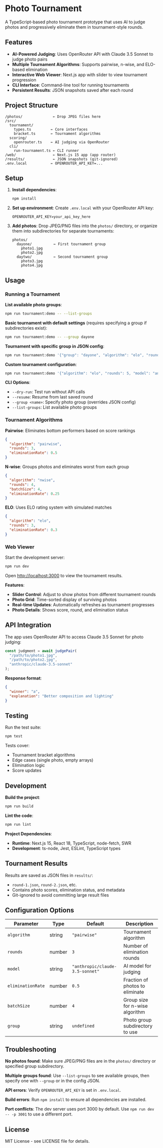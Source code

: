 # Photo Tournament

A TypeScript-based photo tournament prototype that uses AI to judge photos and progressively eliminate them in tournament-style rounds.

## Features

- **AI-Powered Judging**: Uses OpenRouter API with Claude 3.5 Sonnet to judge photo pairs
- **Multiple Tournament Algorithms**: Supports pairwise, n-wise, and ELO-based elimination
- **Interactive Web Viewer**: Next.js app with slider to view tournament progression
- **CLI Interface**: Command-line tool for running tournaments
- **Persistent Results**: JSON snapshots saved after each round

## Project Structure

```
/photos/              ← Drop JPEG files here
/src/
  tournament/
    types.ts         ← Core interfaces
    bracket.ts       ← Tournament algorithms
  scoring/
    openrouter.ts    ← AI judging via OpenRouter
  cli/
    run-tournament.ts ← CLI runner
/web/                 ← Next.js 15 app (app router)
/results/             ← JSON snapshots (git-ignored)
.env.local           ← OPENROUTER_API_KEY=...
```

## Setup

1. **Install dependencies**:

   ```bash
   npm install
   ```

2. **Set up environment**:
   Create `.env.local` with your OpenRouter API key:

   ```
   OPENROUTER_API_KEY=your_api_key_here
   ```

3. **Add photos**:
   Drop JPEG/PNG files into the `photos/` directory, or organize them into subdirectories for separate tournaments:
   ```
   photos/
     dayone/          ← First tournament group
       photo1.jpg
       photo2.jpg
     daytwo/          ← Second tournament group
       photo3.jpg
       photo4.jpg
   ```

## Usage

### Running a Tournament

**List available photo groups**:

```bash
npm run tournament:demo -- --list-groups
```

**Basic tournament with default settings** (requires specifying a group if subdirectories exist):

```bash
npm run tournament:demo -- --group dayone
```

**Tournament with specific group in JSON config**:

```bash
npm run tournament:demo '{"group": "dayone", "algorithm": "elo", "rounds": 5}'
```

**Custom tournament configuration**:

```bash
npm run tournament:demo '{"algorithm": "elo", "rounds": 5, "model": "anthropic/claude-3.5-sonnet", "eliminationRate": 0.3, "group": "daytwo"}'
```

**CLI Options**:

- `--dry-run`: Test run without API calls
- `--resume`: Resume from last saved round
- `--group <name>`: Specify photo group (overrides JSON config)
- `--list-groups`: List available photo groups

### Tournament Algorithms

**Pairwise**: Eliminates bottom performers based on score rankings

```json
{
  "algorithm": "pairwise",
  "rounds": 3,
  "eliminationRate": 0.5
}
```

**N-wise**: Groups photos and eliminates worst from each group

```json
{
  "algorithm": "nwise",
  "rounds": 4,
  "batchSize": 4,
  "eliminationRate": 0.25
}
```

**ELO**: Uses ELO rating system with simulated matches

```json
{
  "algorithm": "elo",
  "rounds": 3,
  "eliminationRate": 0.3
}
```

### Web Viewer

Start the development server:

```bash
npm run dev
```

Open [http://localhost:3000](http://localhost:3000) to view the tournament results.

**Features**:

- **Slider Control**: Adjust to show photos from different tournament rounds
- **Photo Grid**: Time-sorted display of surviving photos
- **Real-time Updates**: Automatically refreshes as tournament progresses
- **Photo Details**: Shows score, round, and elimination status

## API Integration

The app uses OpenRouter API to access Claude 3.5 Sonnet for photo judging:

```typescript
const judgment = await judgePair(
  "/path/to/photo1.jpg",
  "/path/to/photo2.jpg",
  "anthropic/claude-3.5-sonnet"
);
```

**Response format**:

```json
{
  "winner": "a",
  "explanation": "Better composition and lighting"
}
```

## Testing

Run the test suite:

```bash
npm test
```

Tests cover:

- Tournament bracket algorithms
- Edge cases (single photo, empty arrays)
- Elimination logic
- Score updates

## Development

**Build the project**:

```bash
npm run build
```

**Lint the code**:

```bash
npm run lint
```

**Project Dependencies**:

- **Runtime**: Next.js 15, React 18, TypeScript, node-fetch, SWR
- **Development**: ts-node, Jest, ESLint, TypeScript types

## Tournament Results

Results are saved as JSON files in `results/`:

- `round-1.json`, `round-2.json`, etc.
- Contains photo scores, elimination status, and metadata
- Git-ignored to avoid committing large result files

## Configuration Options

| Parameter         | Type   | Default                         | Description                     |
| ----------------- | ------ | ------------------------------- | ------------------------------- |
| `algorithm`       | string | `"pairwise"`                    | Tournament algorithm            |
| `rounds`          | number | `3`                             | Number of elimination rounds    |
| `model`           | string | `"anthropic/claude-3.5-sonnet"` | AI model for judging            |
| `eliminationRate` | number | `0.5`                           | Fraction of photos to eliminate |
| `batchSize`       | number | `4`                             | Group size for n-wise algorithm |
| `group`           | string | `undefined`                     | Photo group subdirectory to use |

## Troubleshooting

**No photos found**: Make sure JPEG/PNG files are in the `photos/` directory or specified group subdirectory.

**Multiple groups found**: Use `--list-groups` to see available groups, then specify one with `--group` or in the config JSON.

**API errors**: Verify `OPENROUTER_API_KEY` is set in `.env.local`.

**Build errors**: Run `npm install` to ensure all dependencies are installed.

**Port conflicts**: The dev server uses port 3000 by default. Use `npm run dev -- -p 3001` to use a different port.

## License

MIT License - see LICENSE file for details.
